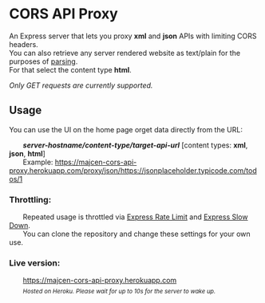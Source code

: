 # CORS API Proxy

An Express server that lets you proxy **xml** and **json** APIs with limiting CORS headers.<br/>
You can also retrieve any server rendered website as text/plain for the purposes of [parsing](https://developer.mozilla.org/en-US/docs/Web/API/DOMParser).<br/>
For that select the content type **html**.

*Only GET requests are currently supported.*

## Usage

You can use the UI on the home page orget data directly from the URL:

&nbsp;&nbsp;&nbsp;&nbsp;&nbsp;&nbsp; ***server-hostname/content-type/target-api-url***  [content types: **xml**, **json**, **html**]<br/>
&nbsp;&nbsp;&nbsp;&nbsp;&nbsp;&nbsp; Example: https://majcen-cors-api-proxy.herokuapp.com/proxy/json/https://jsonplaceholder.typicode.com/todos/1

### Throttling:
&nbsp;&nbsp;&nbsp;&nbsp;&nbsp;&nbsp; Repeated usage is throttled via [Express Rate Limit](https://www.npmjs.com/package/express-rate-limit) and [Express Slow Down](https://www.npmjs.com/package/express-slow-down).<br/>
&nbsp;&nbsp;&nbsp;&nbsp;&nbsp;&nbsp; You can clone the repository and change these settings for your own use.

### Live version:
&nbsp;&nbsp;&nbsp;&nbsp;&nbsp;&nbsp; https://majcen-cors-api-proxy.herokuapp.com <br/>
&nbsp;&nbsp;&nbsp;&nbsp;&nbsp;&nbsp; <sub>*Hosted on Heroku. Please wait for up to 10s for the server to wake up.*</sup>